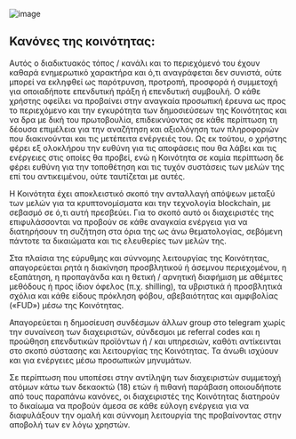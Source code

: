 ![image](https://user-images.githubusercontent.com/93939644/140792174-ec6497f9-1153-4a7d-9b7d-411a28e65055.png)

Κανόνες της κοινότητας:
---------------------------------------------------
Αυτός ο διαδικτυακός τόπος / κανάλι και το περιεχόμενό του έχουν καθαρά ενημερωτικό χαρακτήρα και ό,τι αναγράφεται δεν συνιστά, ούτε μπορεί να εκληφθεί ως παρότρυνση, προτροπή, προσφορά ή συμμετοχή για οποιαδήποτε επενδυτική πράξη ή επενδυτική συμβουλή. Ο κάθε χρήστης οφείλει να προβαίνει στην αναγκαία προσωπική έρευνα ως προς το περιεχόμενο και την εγκυρότητα των δημοσιεύσεων της Κοινότητας και να δρα με δική του πρωτοβουλία, επιδεικνύοντας σε κάθε περίπτωση τη δέουσα επιμέλεια για την αναζήτηση και αξιολόγηση των πληροφοριών που διακινούνται και τις μετέπειτα ενέργειές του. Ως εκ τούτου, ο χρήστης φέρει εξ ολοκλήρου την ευθύνη για τις αποφάσεις που θα λάβει και τις ενέργειες στις οποίες θα προβεί, ενώ η Κοινότητα σε καμία περίπτωση δε φέρει ευθύνη για την τοποθέτηση και τις τυχόν συστάσεις των μελών της επί του αντικειμένου, ούτε ταυτίζεται με αυτές.

Η Κοινότητα έχει αποκλειστικό σκοπό την ανταλλαγή απόψεων μεταξύ των μελών για τα κρυπτονομίσματα και την τεχνολογία blockchain, με σεβασμό σε ό,τι αυτή πρεσβεύει. Για το σκοπό αυτό οι διαχειριστές της επιφυλάσσονται να προβούν σε κάθε αναγκαία ενέργεια για να διατηρήσουν τη συζήτηση στα όρια της ως άνω θεματολογίας, σεβόμενη πάντοτε τα δικαιώματα και τις ελευθερίες των μελών της.

Στα πλαίσια της εύρυθμης και σύννομης λειτουργίας της Κοινότητας, απαγορεύεται ρητά η διακίνηση προσβλητικού ή άσεμνου περιεχομένου, η εξαπάτηση, η προπαγάνδα και η θετική / αρνητική διαφήμιση με αθέμιτες μεθόδους ή προς ίδιον όφελος (π.χ. shilling), τα υβριστικά ή προσβλητικά σχόλια και κάθε είδους πρόκληση φόβου, αβεβαιότητας και αμφιβολίας («FUD») μέσω της Κοινότητας.

Απαγορεύεται η δημοσίευση συνδέσμων άλλων group στο telegram χωρίς την συναίνεση των διαχειριστών, σύνδεσμοι με referral codes και η προώθηση επενδυτικών προϊόντων ή / και υπηρεσιών, καθότι αντίκεινται στο σκοπό σύστασης και λειτουργίας της Κοινότητας. Τα άνωθι ισχύουν και για ενέργειες μέσω προσωπικών μηνυμάτων.

Σε περίπτωση που υποπέσει στην αντίληψη των διαχειριστών συμμετοχή ατόμων κάτω των δεκαοκτώ (18) ετών ή πιθανή παράβαση οποιουδήποτε από τους παραπάνω κανόνες, οι διαχειριστές της Κοινότητας διατηρούν το δικαίωμα να προβούν άμεσα σε κάθε εύλογη ενέργεια για να διαφυλάξουν την ομαλή και σύννομη λειτουργία της προβαίνοντας στην αποβολή των εν λόγω χρηστών.
